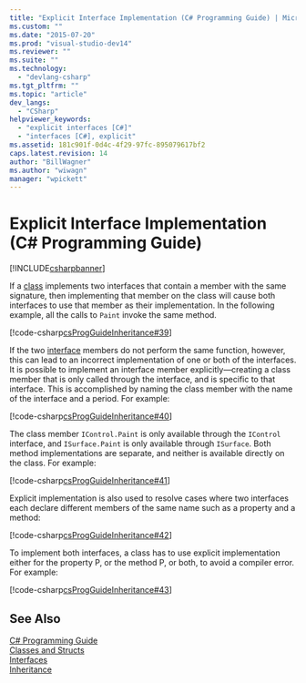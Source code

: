 ```yaml
---
title: "Explicit Interface Implementation (C# Programming Guide) | Microsoft Docs"
ms.custom: ""
ms.date: "2015-07-20"
ms.prod: "visual-studio-dev14"
ms.reviewer: ""
ms.suite: ""
ms.technology: 
  - "devlang-csharp"
ms.tgt_pltfrm: ""
ms.topic: "article"
dev_langs: 
  - "CSharp"
helpviewer_keywords: 
  - "explicit interfaces [C#]"
  - "interfaces [C#], explicit"
ms.assetid: 181c901f-0d4c-4f29-97fc-895079617bf2
caps.latest.revision: 14
author: "BillWagner"
ms.author: "wiwagn"
manager: "wpickett"
---
```

# Explicit Interface Implementation (C# Programming Guide)
[!INCLUDE[csharpbanner](../../../includes/csharpbanner.md)]

If a [class](../../../csharp/language-reference/keywords/class.md) implements two interfaces that contain a member with the same signature, then implementing that member on the class will cause both interfaces to use that member as their implementation. In the following example, all the calls to `Paint` invoke the same method.  
  
 [!code-csharp[csProgGuideInheritance#39](../../../snippets/csharp/VS_Snippets_VBCSharp/csProgGuideInheritance/CS/Inheritance.cs#39)]  
  
 If the two [interface](../../../csharp/language-reference/keywords/interface.md) members do not perform the same function, however, this can lead to an incorrect implementation of one or both of the interfaces. It is possible to implement an interface member explicitly—creating a class member that is only called through the interface, and is specific to that interface. This is accomplished by naming the class member with the name of the interface and a period. For example:  
  
 [!code-csharp[csProgGuideInheritance#40](../../../snippets/csharp/VS_Snippets_VBCSharp/csProgGuideInheritance/CS/Inheritance.cs#40)]  
  
 The class member `IControl.Paint` is only available through the `IControl` interface, and `ISurface.Paint` is only available through `ISurface`. Both method implementations are separate, and neither is available directly on the class. For example:  
  
 [!code-csharp[csProgGuideInheritance#41](../../../snippets/csharp/VS_Snippets_VBCSharp/csProgGuideInheritance/CS/Inheritance.cs#41)]  
  
 Explicit implementation is also used to resolve cases where two interfaces each declare different members of the same name such as a property and a method:  
  
 [!code-csharp[csProgGuideInheritance#42](../../../snippets/csharp/VS_Snippets_VBCSharp/csProgGuideInheritance/CS/Inheritance.cs#42)]  
  
 To implement both interfaces, a class has to use explicit implementation either for the property P, or the method P, or both, to avoid a compiler error. For example:  
  
 [!code-csharp[csProgGuideInheritance#43](../../../snippets/csharp/VS_Snippets_VBCSharp/csProgGuideInheritance/CS/Inheritance.cs#43)]  
  
## See Also  
 [C# Programming Guide](../../../csharp/programming-guide/index.md)   
 [Classes and Structs](../../../csharp/programming-guide/classes-and-structs/index.md)   
 [Interfaces](../../../csharp/programming-guide/interfaces/index.md)   
 [Inheritance](../../../csharp/programming-guide/classes-and-structs/inheritance.md)